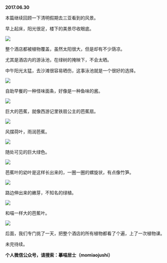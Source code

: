 
          
            
**2017.06.30**

本篇继续回顾一下清明假期去三亚看到的风景。

早上起床，阳光很足，楼下的美景尽收眼底。




![](//upload-images.jianshu.io/upload_images/51001-09e247084312302e.jpg)




整个酒店都被植物覆盖，虽然太阳很大，但是却有不少荫凉。

尤其是酒店内的游泳池，在绿树的掩映下，不会太晒。

中午阳光太猛，去沙滩很容易晒伤，这事泳池就是一个很好的选择。




![](//upload-images.jianshu.io/upload_images/51001-7c2ab62f9e2d8859.jpg)




自助早餐的一种怪味面条，好像是一种鱼味的酱。




![](//upload-images.jianshu.io/upload_images/51001-cfc97f77581ec8be.jpg)




巨大的芭蕉，就像西游记里铁扇公主的芭蕉扇。




![](//upload-images.jianshu.io/upload_images/51001-cf510dcc4c520391.jpg)




风摆荷叶，雨润芭蕉。




![](//upload-images.jianshu.io/upload_images/51001-099b7a50d5783d52.jpg)




随处可见的巨大绿色。




![](//upload-images.jianshu.io/upload_images/51001-230dba4980971605.jpg)




芭蕉叶的幼叶是这样长出来的，一圈一圈的螺旋状，有点像竹笋。




![](//upload-images.jianshu.io/upload_images/51001-8832688b070821eb.jpg)




路边伸出来的嫩芽，不知名的绿植。




![](//upload-images.jianshu.io/upload_images/51001-43bb5af0de58580f.jpg)




和喵一样大的芭蕉叶。




![](//upload-images.jianshu.io/upload_images/51001-ccb6267c03ae4949.jpg)




后面，我们专门挑了一天，把整个酒店的所有植物都看了个遍，上了一次植物课。

未完待续。


**个人微信公众号，请搜索：摹喵居士（momiaojushi）**

          
        